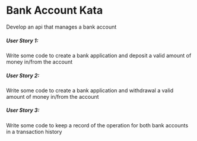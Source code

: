 # Bank Account Kata
Develop an api that manages a bank account

##### User Story 1:
Write some code to create a bank application and deposit a valid amount of money in/from the account

##### User Story 2:
Write some code to create a bank application and withdrawal a valid amount of money in/from the account

##### User Story 3:
Write some code to keep a record of the operation for both bank accounts in a transaction history
